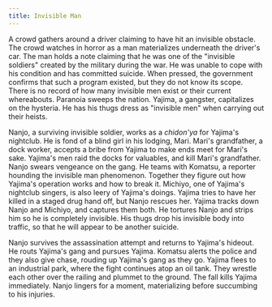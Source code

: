 ```yaml
---
title: Invisible Man
---
```


A crowd gathers around a driver claiming to have hit an invisible obstacle. The
crowd watches in horror as a man materializes underneath the driver's car. The
man holds a note claiming that he was one of the "invisible soldiers" created by
the military during the war. He was unable to cope with his condition and has
committed suicide. When pressed, the government confirms that such a program
existed, but they do not know its scope. There is no record of how many
invisible men exist or their current whereabouts. Paranoia sweeps the nation.
Yajima, a gangster, capitalizes on the hysteria. He has his thugs dress as
"invisible men" when carrying out their heists.

Nanjo, a surviving invisible soldier, works as a _chidon'ya_ for Yajima's
nightclub. He is fond of a blind girl in his lodging, Mari. Mari's grandfather,
a dock worker, accepts a bribe from Yajima to make ends meet for Mari's sake.
Yajima's men raid the docks for valuables, and kill Mari's grandfather. Nanjo
swears vengeance on the gang. He teams with Komatsu, a reporter hounding the
invisible man phenomenon. Together they figure out how Yajima's operation works
and how to break it. Michiyo, one of Yajima's nightclub singers, is also leery
of Yajima's doings. Yajima tries to have her killed in a staged drug hand off,
but Nanjo rescues her. Yajima tracks down Nanjo and Michiyo, and captures them
both. He tortures Nanjo and strips him so he is completely invisible. His thugs
drop his invisible body into traffic, so that he will appear to be another
suicide.

Nanjo survives the assassination attempt and returns to Yajima's hideout. He
routs Yajima's gang and pursues Yajima. Komatsu alerts the police and they also
give chase, rouding up Yajima's gang as they go. Yajima flees to an industrial
park, where the fight continues atop an oil tank. They wrestle each other over
the railing and plummet to the ground. The fall kills Yajima immediately. Nanjo
lingers for a moment, materializing before succumbing to his injuries.
